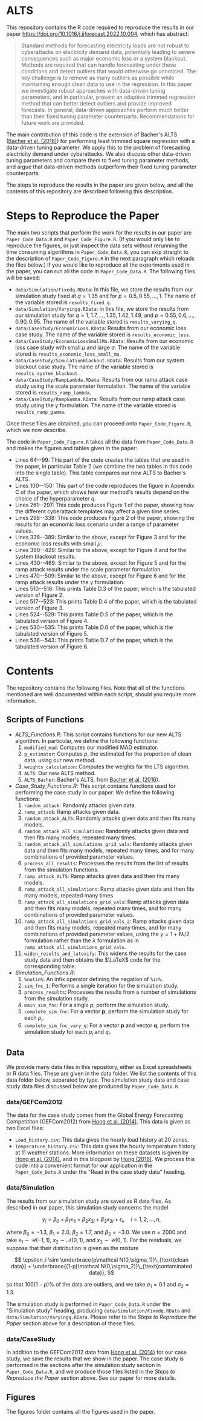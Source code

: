 # ALTS

This repository contains the R code required to reproduce the results in our paper https://doi.org/10.1016/j.ijforecast.2022.10.004, which has abstract:

> Standard methods for forecasting electricity loads are not robust to cyberattacks on electricity demand
data, potentially leading to severe consequences such as major economic loss or a system blackout.
Methods are required that can handle forecasting under these conditions and detect outliers that would
otherwise go unnoticed. The key challenge is to remove as many outliers as possible while maintaining
enough clean data to use in the regression. In this paper we investigate robust approaches with data-driven tuning parameters, and in particular, present an adaptive trimmed regression method that can
better detect outliers and provide improved forecasts. In general, data-driven approaches perform much
better than their fixed tuning parameter counterparts. Recommendations for future work are provided.

The main contribution of this code is the extension of Bacher's ALTS ([Bacher et al. (2016)](10.1109/ICASSP.2016.7472513)) for performing least trimmed square regression with a data-driven tuning parameter. We apply this to the problem of forecasting electricity demand under cyberattacks. We also discuss other data-driven tuning parameters and compare them to fixed tuning parameter methods, and argue that data-driven methods outperform their fixed tuning parameter counterparts. 

The steps to reproduce the results in the paper are given below, and all the contents of this repository are described following this description. 

# Steps to Reproduce the Paper

The main two scripts that perform the work for the results in our paper are `Paper_Code_Data.R` and `Paper_Code_Figure.R`. (If you would only like to reproduce the figures, or just inspect the data sets without rerunning the time consuming algorithms in `Paper_Code_Data.R`, you can skip straight to the description of `Paper_Code_Figure.R` in the next paragraph which reloads the files below.) If you would like to reproduce all the experiments used in the paper, you can run all the code in `Paper_Code_Data.R`. The following files will be saved:
- `data/Simulation/Fixedq.RData`: In this file, we store the results from our simulation study fixed at $q = 1.35$ and for $p = 0.5, 0.55, \ldots, 1$. The name of the variable stored is `results_fixed_q`.
- `data/Simulation/Varyingq.RData`: In this file, we store the results from our simulation study for $q = 1, 1.7, \ldots, 1.35, 1.42, 1.49$, and $p = 0.55,0.6,\ldots,0.90, 0.95$. The name of the variable stored is `results_varying_q`.
- `data/CaseStudy/EconomicLoss.RData`: Results from our economic loss case study. The name of the variable stored is `results_economic_loss`.
- `data/CaseStudy/EconomicLossSmallMu.RData`: Results from our economic loss case study with small $\mu$ and large $\sigma$. The name of the variable stored is `results_economic_loss_small_mu`.
- `data/CaseStudy/SimulationBlackout.RData`: Results from our system blackout case study. The name of the variable stored is `results_system_blackout`.
- `data/CaseStudy/RampLambda.RData`: Results from our ramp attack case study using the scale parameter formulation. The name of the variable stored is `results_ramp_lambda`.
- `data/CaseStudy/RampGamma.RData`: Results from our ramp attack case study using the $\gamma$ formulation. The name of the variable stored is `results_ramp_gamma`.

Once these files are obtained, you can proceed onto `Paper_Code_Figure.R`, which we now describe. 

The code in `Paper_Code_Figure.R` takes all the data from `Paper_Code_Data.R` and makes the figures and tables given in the paper:
- Lines 64--99: This part of the code creates the tables that are used in the paper, in particular Table 2 (we combine the two tables in this code into the single table). This table compares our new ALTS to Bacher's ALTS.
- Lines 100--150: This part of the code reproduces the figure in Appendix C of the paper, which shows how our method's results depend on the choice of the hyperparameter $q$. 
- Lines 261--297: This code produces Figure 1 of the paper, showing how the different cyberattack templates may affect a given time series.
- Lines 298--338: This code produces Figure 2 of the paper, showing the results for an economic loss scenario under a range of parameter values.
- Lines 338--389: Similar to the above, except for Figure 3 and for the economic loss results with small $\mu$.
- Lines 390--429: Similar to the above, except for Figure 4 and for the system blackout results.
- Lines 430--469: Similar to the above, except for Figure 5 and for the ramp attack results under the scale parameter formulation.
- Lines 470--509: Similar to the above, except for Figure 6 and for the ramp attack results under the $\gamma$ formulation.
- Lines 510--516: This prints Table D.3 of the paper, which is the tabulated version of Figure 2.
- Lines 517--523: This prints Table D.4 of the paper, which is the tabulated version of Figure 3.
- Lines 524--529: This prints Table D.5 of the paper, which is the tabulated version of Figure 4.
- Lines 530--535: This prints Table D.6 of the paper, which is the tabulated version of Figure 5.
- Lines 536--543: This prints Table D.7 of the paper, which is the tabulated version of Figure 6.

# Contents

The repository contains the following files. Note that all of the functions mentioned are well documented within each script, should you require more information.

## Scripts of Functions

- _ALTS\_Functions.R_: This script contains functions for our new ALTS algorithm. In particular, we define the following functions:
    1. `modified_mad`: Computes our modified MAD estimator.
    2. `p_estimator`: Computes $p$, the estimated for the proportion of clean data, using our new method.
    3. `weights_calculation`: Computes the weights for the LTS algorithm.
    4. `ALTS`: Our new ALTS method.
    5. `ALTS_Bacher`: Bacher's ALTS, from [Bacher et al. (2016)](10.1109/ICASSP.2016.7472513).
- _Case\_Study\_Functions.R_: This script contains functions used for performing the case study in our paper. We define the following functions:
    1. `random_attack`: Randomly attacks given data.
    2. `ramp_attack`: Ramp attacks given data.
    3. `random_attack_ALTS`: Randomly attacks given data and then fits many models.
    4. `random_attack_all_simulations`: Randomly attacks given data and then fits many models, repeated many times.
    5. `random_attack_all_simulations_grid_vals`: Randomly attacks given data and then fits many models, repeated many times, and for many combinations of provided parameter values.
    6. `process_all_results`: Processes the results from the list of results from the simulation functions.
    7. `ramp_attack_ALTS`: Ramp attacks given data and then fits many models.
    8. `ramp_attack_all_simulations`: Ramp attacks given data and then fits many models, repeated many times.
    9. `ramp_attack_all_simulations_grid_vals`: Ramp attacks given data and then fits many models, repeated many times, and for many combinations of provided parameter values.
    10. `ramp_attack_all_simulations_grid_vals_2`: Ramp attacks given data and then fits many models, repeated many times, and for many combinations of provided parameter values, using the $\gamma = 1 + \ell\lambda/2$ formulation rather than the $\lambda$ formulation as in `ramp_attack_all_simulations_grid_vals`.
    11. `widen_results_and_latexify`: This widens the results for the case study data and then obtains the $\LaTeX$ code for the corresponding table.
- _Simulation\_Functions.R_:
    1. `%notin%`: An infix operator defining the negation of `%in%`.
    2. `sim_fnc_1`: Performs a single iteration for the simulation study.
    3. `process_results`: Processes the results from a number of simulations from the simulation study.
    4. `main_sim_fnc`: For a single $p$, perform the simulation study.
    5. `complete_sim_fnc`: For a vector $\boldsymbol p$, perform the simulation study for each $p_i$.
    6. `complete_sim_fnc_vary_q`: For a vector $\boldsymbol p$ and vector $\boldsymbol q$, perform the simulation study for each $p_i$ and $q_i$.

## Data

We provide many data files in this repository, either as Excel spreadsheets or R data files. These are given in the data folder. We list the contents of this data folder below, separated by type. The simulation study data and case study data files discussed below are produced by `Paper_Code_Data.R`.

### data/GEFCom2012

The data for the case study comes from the Global Energy Forecasting Competititon (GEFCom2012) from [Hong et al. (2014)](https://doi.org/10.1016/j.ijforecast.2013.07.001). This data is given as two Excel files:

- `Load_history.csv`: This data gives the hourly load history at 20 zones.
- `Temperature_history.csv`: This data gives the hourly temperature history at 11 weather stations.
More information on these datasets is given by [Hong et al. (2014)](https://doi.org/10.1016/j.ijforecast.2013.07.001), and in this blogpost by [Hong (2016)](http://blog.drhongtao.com/2016/07/gefcom2012-load-forecasting-data.html). We process this code into a convenient format for our application in the `Paper_Code_Data.R` under the "Read in the case study data" heading.

### data/Simulation

The results from our simulation study are saved as R data files. As described in our paper, this simulation study concerns the model 

$$
y_i = \beta_0+\beta_1x_{1i}+\beta_2x_{2i}+\beta_3x_{3i}+\epsilon_i,\quad i=1,2,\ldots,n, 
$$

where $\beta_0=-1.3$, $\beta_1=2.0$, $\beta_2=1.7$, and $\beta_3=-3.0$. We use $n=2000$ and take $x_1\sim \mathcal U(-1, 1)$, $x_2 \sim \mathcal N(0, 1)$, and $x_3 \sim \mathcal U(0, 1)$. For the residuals, we suppose that their distribution is given as the mixture

$$
\epsilon_i \sim \underbrace{p\mathcal N(0,\sigma_1)}\_{\text{clean data}} + \underbrace{(1-p)\mathcal N(0,\sigma_2)}\_{\text{contaminated data}},
$$

so that $100(1-p)\%$ of the data are outliers, and we take $\sigma_1=0.1$ and $\sigma_2=1.3$.

The simulation study is performed in `Paper_Code_Data.R` under the "Simulation study" heading, producing `data/Simulation/Fixedq.RData` and `data/Simulation/Varyingq.RData`. Please refer to the _Steps to Reproduce the Paper_ section above for a description of these files.

### data/CaseStudy

In addition to the GEFCom2012 data from [Hong et al. (2014)](https://doi.org/10.1016/j.ijforecast.2013.07.001) for our case study, we save the results that we show in the paper. The case study is performed in the sections after the simulation study section in `Paper_Code_Data.R`, and we produce those files listed in the _Steps to Reproduce the Paper_ section above. See our paper for more details.

## Figures 

The figures folder contains all the figures used in the paper.
